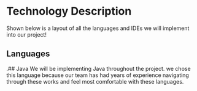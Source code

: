 # Technology Description
Shown below is a layout of all the languages and IDEs we will implement into our project!

## Languages
.## Java 
We will be implementing Java throughout the project. we chose this language because our team has had years of experience navigating through these works and feel most comfortable with these languages.
